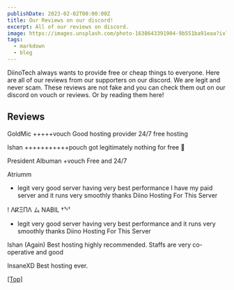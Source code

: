 ```yaml
---
publishDate: 2023-02-02T00:00:00Z
title: Our Reviews on our discord!
excerpt: All of our reviews on discord.
image: https://images.unsplash.com/photo-1638643391904-9b551ba91eaa?ixlib=rb-4.0.3&ixid=M3wxMjA3fDB8MHxwaG90by1wYWdlfHx8fGVufDB8fHx8fA%3D%3D&auto=format&fit=crop&w=1674&q=80
tags:
  - markdown
  - blog
---
```


DiinoTech always wants to provide free or cheap things to everyone. Here are all of our reviews from our supporters on our discord. We are legit and never scam. These reviews are not fake and you can check them out on our discord on vouch or reviews. Or by reading them here!

## <a name="Headings"></a>Reviews

GoldMic
+++++vouch Good hosting provider 24/7 free hosting

Ishan
+++++++++++pouch got legitimately nothing for free 🙂

President Albuman 
+vouch Free and 24/7

Atriumm
+ legit very good server having very best performance I have my paid server and it runs very smoothly thanks Diino Hosting For This Server

!     ΛⴽΞПΛ ム NABIL †¹ⱽ¹
+ legit very good server having very best performance and  it runs very smoothly thanks Diino Hosting For This Server

Ishan (Again)
Best hosting highly recommended. Staffs are very co-operative and good

InsaneXD
Best hosting ever.


[[Top]](#top)
